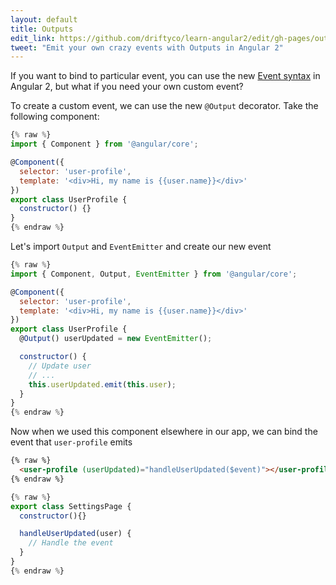 ```yaml
---
layout: default
title: Outputs
edit_link: https://github.com/driftyco/learn-angular2/edit/gh-pages/outputs/index.md
tweet: "Emit your own crazy events with Outputs in Angular 2"
---
```


If you want to bind to particular event, you can use the new [Event syntax](/events) in Angular 2, but what if you need your own custom event?

To create a custom event, we can use the new `@Output` decorator. Take the following component:

```javascript
{% raw %}
import { Component } from '@angular/core';

@Component({
  selector: 'user-profile',
  template: '<div>Hi, my name is {{user.name}}</div>'
})
export class UserProfile {
  constructor() {}
}
{% endraw %}
```

Let's import `Output` and `EventEmitter` and create our new event

```javascript
{% raw %}
import { Component, Output, EventEmitter } from '@angular/core';

@Component({
  selector: 'user-profile',
  template: '<div>Hi, my name is {{user.name}}</div>'
})
export class UserProfile {
  @Output() userUpdated = new EventEmitter();

  constructor() {
    // Update user
    // ...
    this.userUpdated.emit(this.user);
  }
}
{% endraw %}
```

Now when we used this component elsewhere in our app, we can bind the event that `user-profile` emits

```html
{% raw %}
  <user-profile (userUpdated)="handleUserUpdated($event)"></user-profile>
{% endraw %}
```

```javascript
{% raw %}
export class SettingsPage {
  constructor(){}

  handleUserUpdated(user) {
    // Handle the event
  }
}
{% endraw %}
```
